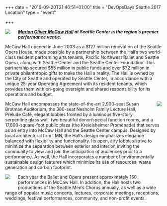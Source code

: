 +++
date = "2016-09-20T21:46:51+01:00"
title = "DevOpsDays Seattle 2017 Location"
type = "event"

+++


<img style="max-width: 300px; float: left; margin: 0px 25px 25px 0px" src="/events/2017-seattle/mccaw_hall_03.jpg">


___[Marion Oliver McCaw Hall](https://www.mccawhall.com/plan-your-event/event-spaces/nesholm-family-lecture-hall) at Seattle Center is the region’s premier performance venue.___

McCaw Hall opened in June 2003 as a $127 million renovation of the Seattle Opera House, made possible by a partnership between the Hall’s two world-class resident performing arts tenants, Pacific Northwest Ballet and Seattle Opera, along with Seattle Center and the Seattle Center Foundation. This partnership secured $55 million in public funds and over $72 million in private philanthropic gifts to make the Hall a reality. The Hall is owned by the City of Seattle and operated by Seattle Center, in accordance with a unique 25-year Operating Agreement with its resident tenants, which provides them with on-going oversight and shared responsibility for its operations and budget.

<img style="max-width: 300px; float: right; margin: 0px 0px 25px 25px" src="/events/2017-seattle/mccaw_hall_01.jpg">

McCaw Hall encompasses the state-of-the-art 2,900-seat Susan Brotman Auditorium, the 380-seat Nesholm Family Lecture Hall, Prelude Café, elegant lobbies fronted by a luminous five-story serpentine glass wall, two beautiful donor/special function rooms, and a 17,800-square-foot public plaza (the Kreielsheimer Promenade) that serves as an entry into McCaw Hall and the Seattle Center campus. Designed by local architectural firm LMN, the Hall’s design emphasizes elegance balanced with flexibility and functionality. Its open, airy lobbies strive to minimize the separation between exterior and interior, inviting the community to view and join the anticipation of audiences prior to a performance. As well, the Hall incorporates a number of environmentally sustainable design features which minimize its use of resources, waste generation and carbon footprint.

<img style="max-width: 300px; float: left; margin: 0px 25px 25px 0px" src="/events/2017-seattle/mccaw_hall_02.jpg">

Each year the Ballet and Opera present approximately 150 performances in McCaw Hall. In addition, the Hall hosts two productions of the Seattle Men’s Chorus annually, as well as a wide range of popular music concerts, lectures, corporate meetings, receptions, weddings, festival performances, community, and non-profit events.

<div style="clear: both"></div>

<!-- {{< event_map >}} -->

